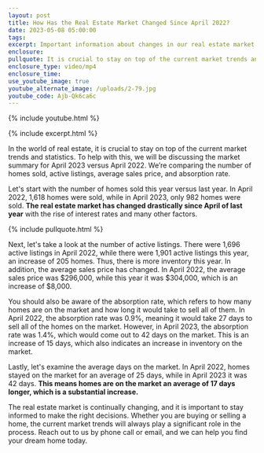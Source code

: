 ```yaml
---
layout: post
title: How Has the Real Estate Market Changed Since April 2022?
date: 2023-05-08 05:00:00
tags:
excerpt: Important information about changes in our real estate market.
enclosure:
pullquote: It is crucial to stay on top of the current market trends and statistics.
enclosure_type: video/mp4
enclosure_time:
use_youtube_image: true
youtube_alternate_image: /uploads/2-79.jpg
youtube_code: Ajb-Qk6ca6c
---
```

{% include youtube.html %}

{% include excerpt.html %}

In the world of real estate, it is crucial to stay on top of the current market trends and statistics. To help with this, we will be discussing the market summary for April 2023 versus April 2022. We’re comparing the number of homes sold, active listings, average sales price, and absorption rate.

Let's start with the number of homes sold this year versus last year. In April 2022, 1,618 homes were sold, while in April 2023, only 982 homes were sold. **The real estate market has changed drastically since April of last year** with the rise of interest rates and many other factors.

{% include pullquote.html %}

Next, let's take a look at the number of active listings. There were 1,696 active listings in April 2022, while there were 1,901 active listings this year, an increase of 205 homes. Thus, there is more inventory this year. In addition, the average sales price has changed. In April 2022, the average sales price was $296,000, while this year it was $304,000, which is an increase of $8,000.

You should also be aware of the absorption rate, which refers to how many homes are on the market and how long it would take to sell all of them. In April 2022, the absorption rate was 0.9%, meaning it would take 27 days to sell all of the homes on the market. However, in April 2023, the absorption rate was 1.4%, which would come out to 42 days on the market. This is an increase of 15 days, which also indicates an increase in inventory on the market.

Lastly, let's examine the average days on the market. In April 2022, homes stayed on the market for an average of 25 days, while in April 2023 it was 42 days. **This means homes are on the market an average of 17 days longer, which is a substantial increase.&nbsp;**

The real estate market is continually changing, and it is important to stay informed to make the right decisions. Whether you are buying or selling a home, the current market trends will always play a significant role in the process. Reach out to us by phone call or email, and we can help you find your dream home today.<br>